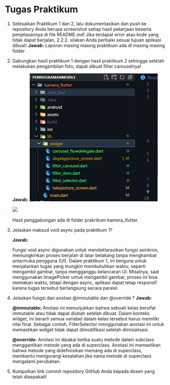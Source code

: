 # **Tugas Praktikum**

1. Selesaikan Praktikum 1 dan 2, lalu dokumentasikan dan push ke repository Anda berupa screenshot setiap hasil pekerjaan beserta penjelasannya di file README.md! Jika terdapat error atau kode yang tidak dapat berjalan, 2.2.2. silakan Anda perbaiki sesuai tujuan aplikasi dibuat!
   **Jawab:** Laporan masing masing praktikum ada di masing masing folder

2. Gabungkan hasil praktikum 1 dengan hasil praktikum 2 sehingga setelah melakukan pengambilan foto, dapat dibuat filter carouselnya!

   **Jawab:**
   ![alt text](assets/image.png)

   <img src="image_documentation/praktikum2.png">

   Hasil penggabungan ada di folder prakrikum kamera_flutter.

3. Jelaskan maksud void async pada praktikum 1?

   **Jawab:**

   Fungsi void async digunakan untuk mendeklarasikan fungsi asinkron, memungkinkan proses berjalan di latar belakang tanpa menghambat antarmuka pengguna (UI). Dalam praktikum 1, ini berguna untuk menjalankan tugas yang mungkin membutuhkan waktu, seperti mengambil gambar, tanpa mengganggu kelancaran UI. Misalnya, saat menggunakan ImagePicker untuk mengambil gambar, proses ini bisa memakan waktu, tetapi dengan async, aplikasi dapat tetap responsif karena tugas tersebut berlangsung secara paralel.

4. Jelaskan fungsi dari anotasi @immutable dan @override ?
   **Jawab:**

   **@immutable:** Anotasi ini menunjukkan bahwa sebuah kelas bersifat immutable atau tidak dapat diubah setelah dibuat. Dalam konteks widget, ini berarti semua variabel dalam kelas tersebut harus memiliki nilai final. Sebagai contoh, FilterSelector menggunakan anotasi ini untuk memastikan widget tidak dapat dimodifikasi setelah diinisialisasi.

   **@override:** Anotasi ini dipakai ketika suatu metode dalam subclass menggantikan metode yang ada di superclass. Anotasi ini memastikan bahwa metode yang didefinisikan memang ada di superclass, membantu mengurangi kesalahan jika nama metode di superclass mengalami perubahan.

5. Kumpulkan link commit repository GitHub Anda kepada dosen yang telah disepakati!
